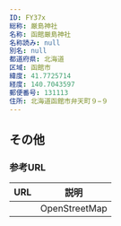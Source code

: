 ```yaml
---
ID: FY37x
総称: 厳島神社
名称: 函館厳島神社
名称読み: null
別名: null
都道府県: 北海道
区域: 函館市
緯度: 41.7725714
経度: 140.7043597
郵便番号: 131113
住所: 北海道函館市弁天町９−９
---
```


## その他

### 参考URL

| URL | 説明          |
| --- | ------------- |
|     | OpenStreetMap |

